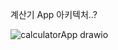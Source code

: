 계산기 App 아키텍처..?

![calculatorApp drawio](https://github.com/user-attachments/assets/112a7a5f-392d-4634-a911-6a6505f3bfc6)
